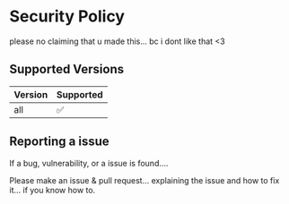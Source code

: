 # Security Policy
please no claiming that u made this... bc i dont like that <3

## Supported Versions

| Version | Supported          |
| ------- | ------------------ |
| all     | :white_check_mark: |


## Reporting a issue

If a bug, vulnerability, or a issue is found....

Please make an issue & pull request... explaining the issue and how to fix it... if you know how to.
